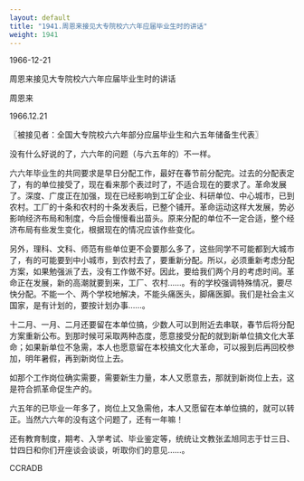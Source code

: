 ```yaml
---
layout: default
title: "1941.周恩来接见大专院校六六年应届毕业生时的讲话"
weight: 1941
---
```


1966-12-21

周恩来接见大专院校六六年应届毕业生时的讲话

周恩来

1966.12.21

〖被接见者：全国大专院校六六年部分应届毕业生和六五年储备生代表〗

没有什么好说的了，六六年的问题（与六五年的）不一样。

六六年毕业生的共同要求是早日分配工作，最好在春节前分配完。过去的分配表定了，有的单位接受了，现在看来那个表过时了，不适合现在的要求了。革命发展了。深度、广度正在加强，现在已经影响到工矿企业、科研单位、中心城市，已到农村。工厂的十条和农村的十条发表后，已整个铺开。革命运动这样大发展，势必影响经济布局和制度，今后会慢慢看出苗头。原来分配的单位不一定合适，整个经济布局有些发生变化，根据现在的情况应该作些变化。

另外，理科、文科、师范有些单位更不会要那么多了，这些同学不可能都到大城市了，有的可能要到中小城市，到农村去了，要重新分配。所以，必须重新考虑分配方案，如果勉强派了去，没有工作做不好。因此，要给我们两个月的考虑时间。革命正在发展，新的高潮就要到来，工厂、农村……。有的学校强调特殊情况，要尽快分配。不能一个、两个学校地解决，不能头痛医头，脚痛医脚。我们是社会主义国家，是有计划的，要按计划办事……。

十二月、一月、二月还要留在本单位搞，少数人可以到附近去串联，春节后将分配方案重新公布。到那时候可采取两种态度，愿意接受分配的就到新单位搞文化大革命；如果新单位不急需，本人也愿意留在本校搞文化大革命，可以报到后再回校参加，明年暑假，再到新岗位上去。

如那个工作岗位确实需要，需要新生力量，本人又愿意去，那就到新岗位上去，这是符合抓革命促生产的。

六五年的已毕业一年多了，岗位上又急需他，本人又愿留在本单位搞的，就可以转正。当然六六年的没有这个问题了，还有一年嘛！

还有教育制度，期考、入学考试、毕业鉴定等，统统让文教张孟旭同志于廿三日、廿四日和你们开座谈会谈谈，听取你们的意见……。

CCRADB

